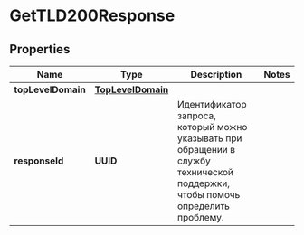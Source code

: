 

# GetTLD200Response


## Properties

| Name | Type | Description | Notes |
|------------ | ------------- | ------------- | -------------|
|**topLevelDomain** | [**TopLevelDomain**](TopLevelDomain.md) |  |  |
|**responseId** | **UUID** | Идентификатор запроса, который можно указывать при обращении в службу технической поддержки, чтобы помочь определить проблему. |  |



